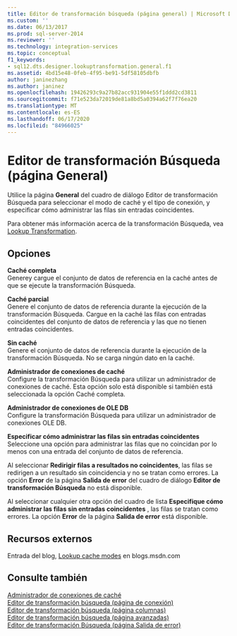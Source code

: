 ```yaml
---
title: Editor de transformación búsqueda (página general) | Microsoft Docs
ms.custom: ''
ms.date: 06/13/2017
ms.prod: sql-server-2014
ms.reviewer: ''
ms.technology: integration-services
ms.topic: conceptual
f1_keywords:
- sql12.dts.designer.lookuptransformation.general.f1
ms.assetid: 4bd15e48-0feb-4f95-be91-5df58105dbfb
author: janinezhang
ms.author: janinez
ms.openlocfilehash: 19426293c9a27b82acc931904e55f1ddd2cd3811
ms.sourcegitcommit: f71e523da72019de81a8bd5a0394a62f7f76ea20
ms.translationtype: MT
ms.contentlocale: es-ES
ms.lasthandoff: 06/17/2020
ms.locfileid: "84966025"
---
```

# <a name="lookup-transformation-editor-general-page"></a>Editor de transformación Búsqueda (página General)
  Utilice la página **General** del cuadro de diálogo Editor de transformación Búsqueda para seleccionar el modo de caché y el tipo de conexión, y especificar cómo administrar las filas sin entradas coincidentes.  
  
 Para obtener más información acerca de la transformación Búsqueda, vea [Lookup Transformation](data-flow/transformations/lookup-transformation.md).  
  
## <a name="options"></a>Opciones  
 **Caché completa**  
 Generey cargue el conjunto de datos de referencia en la caché antes de que se ejecute la transformación Búsqueda.  
  
 **Caché parcial**  
 Genere el conjunto de datos de referencia durante la ejecución de la transformación Búsqueda. Cargue en la caché las filas con entradas coincidentes del conjunto de datos de referencia y las que no tienen entradas coincidentes.  
  
 **Sin caché**  
 Genere el conjunto de datos de referencia durante la ejecución de la transformación Búsqueda. No se carga ningún dato en la caché.  
  
 **Administrador de conexiones de caché**  
 Configure la transformación Búsqueda para utilizar un administrador de conexiones de caché. Esta opción solo está disponible si también está seleccionada la opción Caché completa.  
  
 **Administrador de conexiones de OLE DB**  
 Configure la transformación Búsqueda para utilizar un administrador de conexiones OLE DB.  
  
 **Especificar cómo administrar las filas sin entradas coincidentes**  
 Seleccione una opción para administrar las filas que no coincidan por lo menos con una entrada del conjunto de datos de referencia.  
  
 Al seleccionar **Redirigir filas a resultados no coincidentes**, las filas se redirigen a un resultado sin coincidencia y no se tratan como errores. La opción **Error** de la página **Salida de error** del cuadro de diálogo **Editor de transformación Búsqueda** no está disponible.  
  
 Al seleccionar cualquier otra opción del cuadro de lista **Especifique cómo administrar las filas sin entradas coincidentes** , las filas se tratan como errores. La opción **Error** de la página **Salida de error** está disponible.  
  
## <a name="external-resources"></a>Recursos externos  
 Entrada del blog, [Lookup cache modes](https://go.microsoft.com/fwlink/?LinkId=219518) en blogs.msdn.com  
  
## <a name="see-also"></a>Consulte también  
 [Administrador de conexiones de caché](connection-manager/cache-connection-manager.md)   
 [Editor de transformación búsqueda &#40;página de conexión&#41;](../../2014/integration-services/lookup-transformation-editor-connection-page.md)   
 [Editor de transformación búsqueda &#40;página columnas&#41;](../../2014/integration-services/lookup-transformation-editor-columns-page.md)   
 [Editor de transformación búsqueda &#40;página avanzadas&#41;](../../2014/integration-services/lookup-transformation-editor-advanced-page.md)   
 [Editor de transformación Búsqueda &#40;página Salida de error&#41;](../../2014/integration-services/lookup-transformation-editor-error-output-page.md)  
  
  
